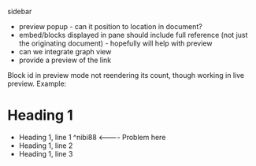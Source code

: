 sidebar 
- preview popup - can it position to location in document?
- embed/blocks displayed in pane should include full reference (not just the originating document) - hopefully will help with preview
- can we integrate graph view
- provide a preview of the link


Block id in preview mode not reendering its count, though working in live preview. Example:
# Heading 1
- Heading 1, line 1 ^nibi88   <---- Problem here
- Heading 1, line 2
- Heading 1, line 3
